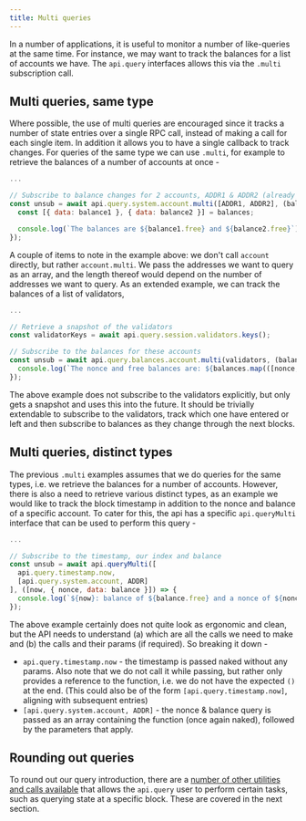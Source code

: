 ```yaml
---
title: Multi queries
---
```


In a number of applications, it is useful to monitor a number of like-queries at the same time. For instance, we may want to track the balances for a list of accounts we have. The `api.query` interfaces allows this via the `.multi` subscription call.

## Multi queries, same type

Where possible, the use of multi queries are encouraged since it tracks a number of state entries over a single RPC call, instead of making a call for each single item. In addition it allows you to have a single callback to track changes. For queries of the same type we can use `.multi`, for example to retrieve the balances of a number of accounts at once -

```js
...

// Subscribe to balance changes for 2 accounts, ADDR1 & ADDR2 (already defined)
const unsub = await api.query.system.account.multi([ADDR1, ADDR2], (balances) => {
  const [{ data: balance1 }, { data: balance2 }] = balances;

  console.log(`The balances are ${balance1.free} and ${balance2.free}`);
});
```

A couple of items to note in the example above: we don't call `account` directly, but rather `account.multi`. We pass the addresses we want to query as an array, and the length thereof would depend on the number of addresses we want to query. As an extended example, we can track the balances of a list of validators,

```js
...

// Retrieve a snapshot of the validators
const validatorKeys = await api.query.session.validators.keys();

// Subscribe to the balances for these accounts
const unsub = await api.query.balances.account.multi(validators, (balances) => {
  console.log(`The nonce and free balances are: ${balances.map(([nonce, { free }]) => [nonce, free])}`);
});
```

The above example does not subscribe to the validators explicitly, but only gets a snapshot and uses this into the future. It should be trivially extendable to subscribe to the validators, track which one have entered or left and then subscribe to balances as they change through the next blocks.

## Multi queries, distinct types

The previous `.multi` examples assumes that we do queries for the same types, i.e. we retrieve the balances for a number of accounts. However, there is also a need to retrieve various distinct types, as an example we would like to track the block timestamp in addition to the nonce and balance of a specific account. To cater for this, the api has a specific `api.queryMulti` interface that can be used to perform this query -

```js
...

// Subscribe to the timestamp, our index and balance
const unsub = await api.queryMulti([
  api.query.timestamp.now,
  [api.query.system.account, ADDR]
], ([now, { nonce, data: balance }]) => {
  console.log(`${now}: balance of ${balance.free} and a nonce of ${nonce}`);
});
```

The above example certainly does not quite look as ergonomic and clean, but the API needs to understand (a) which are all the calls we need to make and (b) the calls and their params (if required). So breaking it down -

- `api.query.timestamp.now` - the timestamp is passed naked without any params. Also note that we do not call it while passing, but rather only provides a reference to the function, i.e. we do not have the expected `()` at the end. (This could also be of the form `[api.query.timestamp.now]`, aligning with subsequent entries)
- `[api.query.system.account, ADDR]` - the nonce & balance query is passed as an array containing the function (once again naked), followed by the parameters that apply.

## Rounding out queries

To round out our query introduction, there are a [number of other utilities and calls available](api.query.other.md) that allows the `api.query` user to perform certain tasks, such as querying state at a specific block. These are covered in the next section.
